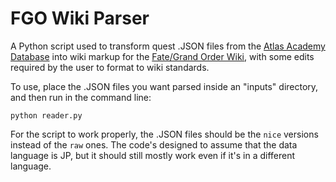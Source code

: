 # FGO Wiki Parser
A Python script used to transform quest .JSON files from the [Atlas Academy Database](https://apps.atlasacademy.io/db/) into wiki markup for the [Fate/Grand Order Wiki](https://fategrandorder.fandom.com), with some edits required by the user to format to wiki standards.

To use, place the .JSON files you want parsed inside an "inputs" directory, and then run in the command line:

```python reader.py```

For the script to work properly, the .JSON files should be the `nice` versions instead of the `raw` ones. The code's designed to assume that the data language is JP, but it should still mostly work even if it's in a different language.
